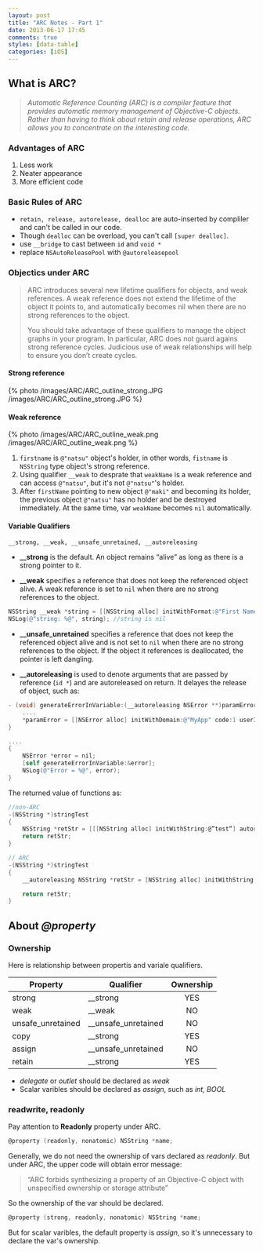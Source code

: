 ```yaml
---
layout: post
title: "ARC Notes - Part 1"
date: 2013-06-17 17:45
comments: true
styles: [data-table]
categories: [iOS]
---
```


## What is ARC?

> *Automatic Reference Counting (ARC) is a compiler feature that provides automatic memory management of Objective-C objects. Rather than having to think about retain and release operations, ARC allows you to concentrate on the interesting code.*

### Advantages of ARC

1. Less work
2. Neater appearance
3. More efficient code

### Basic Rules of ARC

* `retain, release, autorelease, dealloc` are auto-inserted by compliler and can't be called in our code.
* Though `dealloc` can be overload, you can't call `[super dealloc]`.
* use `__bridge` to cast between `id` and `void *`
* replace `NSAutoReleasePool` with `@autoreleasepool`

### Objectics under ARC

> ARC introduces several new lifetime qualifiers for objects, and weak references. A weak reference does not extend the lifetime of the object it points to, and automatically becomes nil when there are no strong references to the object.
>  
> You should take advantage of these qualifiers to manage the object graphs in your program. In particular, ARC does not guard agains strong reference cycles. Judicious use of weak relationships will help to ensure you don’t create cycles.

#### Strong reference

{% photo /images/ARC/ARC_outline_strong.JPG /images/ARC/ARC_outline_strong.JPG %}

#### Weak reference

{% photo /images/ARC/ARC_outline_weak.png /images/ARC/ARC_outline_weak.png %}

1. `firstname` is `@"natsu"` object's holder, in other words, `fistname` is `NSString` type object's strong reference.
2. Using qualifier `__weak` to desprate that `weakName` is a weak reference and can access `@"natsu"`, but it's not `@"natsu"`'s holder.
3. After `firstName` pointing to new object `@"maki"` and becoming its holder, the previous object `@"natsu"` has no holder and be destroyed immediately. At the same time, var `weakName` becomes `nil` automatically.

#### Variable Qualifiers

`__strong, __weak, __unsafe_unretained, __autoreleasing`

* **__strong** is the default. An object remains “alive” as long as there is a strong pointer to it.

* **__weak** specifies a reference that does not keep the referenced object alive. A weak reference is set to `nil` when there are no strong references to the object.

```objectivec
NSString __weak *string = [[NSString alloc] initWithFormat:@"First Name: %@", [self firstName]];
NSLog(@"string: %@", string); //string is nil
```

* **__unsafe_unretained** specifies a reference that does not keep the referenced object alive and is not set to `nil` when there are no strong references to the object. If the object it references is deallocated, the pointer is left dangling.

* **__autoreleasing** is used to denote arguments that are passed by reference (`id *`) and are autoreleased on return. It delayes the release of object, such as:

```objectivec
- (void) generateErrorInVariable:(__autoreleasing NSError **)paramError {
    ....
    *paramError = [[NSError alloc] initWithDomain:@"MyApp" code:1 userInfo:errorDictionary];
}

....
{
    NSError *error = nil;
    [self generateErrorInVariable:&error];
    NSLog(@"Error = %@", error);
}
```

The returned value of functions as:

```objectivec
//non-ARC
-(NSString *)stringTest
{
    NSString *retStr = [[[NSString alloc] initWithString:@”test”] autorelease];
    return retStr;
}

// ARC
-(NSString *)stringTest
{
    __autoreleasing NSString *retStr = [NSString alloc] initWithString:@"test"];

    return retStr;
}
```

## About *@property*

### Ownership

Here is relationship between propertis and variale qualifiers.

Property     | Qualifier     | Ownership
------------ | ------------- | :------------:
strong       | __strong      | YES
weak         | __weak        | NO
unsafe_unretained| __unsafe_unretained| NO
copy         | __strong      | YES
assign       | __unsafe_unretained| NO
retain       | __strong      | YES

* *delegate* or *outlet* should be declared as *weak*
* Scalar varibles should be declared as *assign*, such as *int, BOOL*

### readwrite, readonly

Pay attention to **Readonly** property under ARC. 
```objectivec
@property (readonly, nonatomic) NSString *name;
``` 
Generally, we do not need the ownership of vars declared as *readonly*. But under ARC, the upper code will obtain error message:

>“ARC forbids synthesizing a property of an Objective-C object with unspecified ownership or storage attribute”

So the ownership of the var should be declared.
```objectivec
@property (strong, readonly, nonatomic) NSString *name;
``` 
But for scalar varibles, the default property is *assign*, so it's unnecessary to declare the var's ownership. 